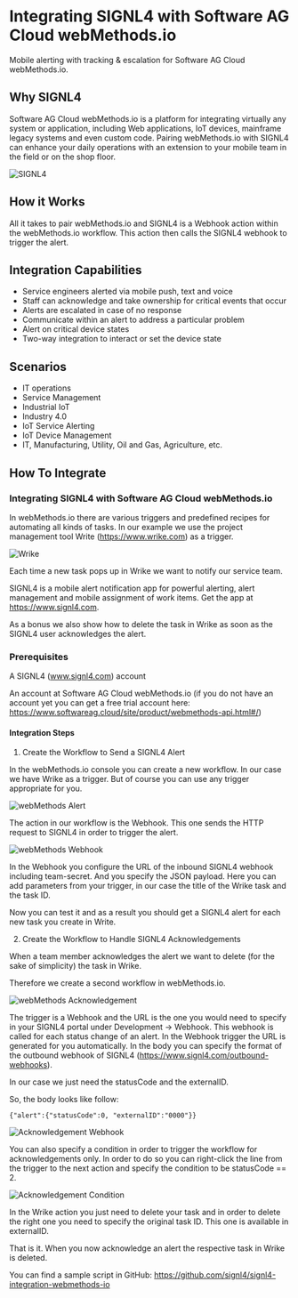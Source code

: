 # Integrating SIGNL4 with Software AG Cloud webMethods.io

Mobile alerting with tracking & escalation for Software AG Cloud webMethods.io.

## Why SIGNL4

Software AG Cloud webMethods.io is a platform for integrating virtually any system or application, including Web applications, IoT devices, mainframe legacy systems and even custom code. Pairing webMethods.io with SIGNL4 can enhance your daily operations with an extension to your mobile team in the field or on the shop floor.

![SIGNL4](webmethods-signl4.png)

## How it Works

All it takes to pair webMethods.io and SIGNL4 is a Webhook action within the webMethods.io workflow. This action then calls the SIGNL4 webhook to trigger the alert.

## Integration Capabilities

- Service engineers alerted via mobile push, text and voice
- Staff can acknowledge and take ownership for critical events that occur
- Alerts are escalated in case of no response
- Communicate within an alert to address a particular problem
- Alert on critical device states
- Two-way integration to interact or set the device state

## Scenarios

- IT operations
- Service Management
- Industrial IoT
- Industry 4.0
- IoT Service Alerting
- IoT Device Management
- IT, Manufacturing, Utility, Oil and Gas, Agriculture, etc.

## How To Integrate

### Integrating SIGNL4 with Software AG Cloud webMethods.io

In webMethods.io there are various triggers and predefined recipes for automating all kinds of tasks. In our example we use the project management tool Write (https://www.wrike.com) as a trigger.

![Wrike](wrike-task.png)

Each time a new task pops up in Wrike we want to notify our service team.

SIGNL4 is a mobile alert notification app for powerful alerting, alert management and mobile assignment of work items. Get the app at https://www.signl4.com.

As a bonus we also show how to delete the task in Wrike as soon as the SIGNL4 user acknowledges the alert.

### Prerequisites

A SIGNL4 (www.signl4.com) account

An account at Software AG Cloud webMethods.io (if you do not have an account yet you can get a free trial account here: https://www.softwareag.cloud/site/product/webmethods-api.html#/)

#### Integration Steps

1. Create the Workflow to Send a SIGNL4 Alert

In the webMethods.io console you can create a new workflow. In our case we have Wrike as a trigger. But of course you can use any trigger appropriate for you.

![webMethods Alert](webmethods-alert.png)

The action in our workflow is the Webhook. This one sends the HTTP request to SIGNL4 in order to trigger the alert.

![webMethods Webhook](webmethods-webhook.png)

In the Webhook you configure the URL of the inbound SIGNL4 webhook including team-secret. And you specify the JSON payload. Here you can add parameters from your trigger, in our case the title of the Wrike task and the task ID.

Now you can test it and as a result you should get a SIGNL4 alert for each new task you create in Write.

2. Create the Workflow to Handle SIGNL4 Acknowledgements

When a team member acknowledges the alert we want to delete (for the sake of simplicity) the task in Wrike.

Therefore we create a second workflow in webMethods.io.

![webMethods Acknowledgement](webmethods-acknowledgement.png)

The trigger is a Webhook and the URL is the one you would need to specify in your SIGNL4 portal under Development -> Webhook. This webhook is called for each status change of an alert. In the Webhook trigger the URL is generated for you automatically. In the body you can specify the format of the outbound webhook of SIGNL4 (https://www.signl4.com/outbound-webhooks).

In our case we just need the statusCode and the externalID.

So, the body looks like follow:
```
{"alert":{"statusCode":0, "externalID":"0000"}}
```

![Acknowledgement Webhook](webmethods-acknowledgement-webhook.png)

You can also specify a condition in order to trigger the workflow for acknowledgements only. In order to do so you can right-click the line from the trigger to the next action and specify the condition to be statusCode == 2.

![Acknowledgement Condition](webmethods-acknowledgement-condition.png)

In the Wrike action you just need to delete your task and in order to delete the right one you need to specify the original task ID. This one is available in externalID.

That is it. When you now acknowledge an alert the respective task in Wrike is deleted.

You can find a sample script in GitHub:
https://github.com/signl4/signl4-integration-webmethods-io
